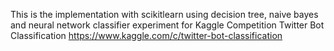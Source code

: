 This is the implementation with scikitlearn using decision tree, naive bayes and neural network classifier experiment for Kaggle Competition Twitter Bot Classification https://www.kaggle.com/c/twitter-bot-classification
